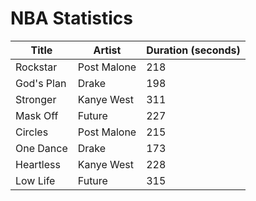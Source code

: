 <h1>NBA Statistics</h1>

<html>
<body>

<script>

var requestOptions = {
  method: 'GET',
  redirect: 'follow'
};


fetch("http://172.21.244.147:8086/api/nbastats/", requestOptions)
  .then(response => response.json())
  .then(r => {
  r.forEach(ev => {
    const row = document.createElement("tr")
    const data = document.createElement("td")
    data.innerHTML = `${ev.name}, ${ev.team}, ${ev.height}, ${ev.weight}, ${ev.gamesplayed}, ${ev.avgminutes}, ${ev.ppg}, ${ev.fgpercent}, ${ev.threepercent}, ${ev.ftpercent}, ${ev.orebounds}, ${ev.drebounds}, ${ev.assists}, ${ev.steals}, ${ev.blocks}`
    row.appendChild(data)
    document.getElementById("table").appendChild(row)
  })
  })
  .catch(error => console.log('error', error))




function reset() {
  window.location.reload();
}




</script>

  <table id="musicTable">
    <thead>
      <tr>
        <th onclick="sortTable('title')">Title</th>
        <th onclick="sortTable('artist')">Artist</th>
        <th onclick="sortTable('duration')">Duration (seconds)</th>
      </tr>
    </thead>
    <tbody>
      <tr>
        <td>Rockstar</td>
        <td>Post Malone</td>
        <td>218</td>
      </tr>
      <tr>
        <td>God's Plan</td>
        <td>Drake</td>
        <td>198</td>
      </tr>
      <tr>
        <td>Stronger</td>
        <td>Kanye West</td>
        <td>311</td>
      </tr>
      <tr>
        <td>Mask Off</td>
        <td>Future</td>
        <td>227</td>
      </tr>
      <tr>
        <td>Circles</td>
        <td>Post Malone</td>
        <td>215</td>
      </tr>
      <tr>
        <td>One Dance</td>
        <td>Drake</td>
        <td>173</td>
      </tr>
      <tr>
        <td>Heartless</td>
        <td>Kanye West</td>
        <td>228</td>
      </tr>
      <tr>
        <td>Low Life</td>
        <td>Future</td>
        <td>315</td>
      </tr>
    </tbody>
  </table>
  
  <script>
    // Function to sort the table based on the selected column
    function sortTable(columnName) {
      const table = document.getElementById('musicTable');
      const rows = Array.from(table.tBodies[0].getElementsByTagName('tr'));
      const headerRow = table.getElementsByTagName('thead')[0].getElementsByTagName('tr')[0];
      const isAscending = !headerRow.classList.contains('asc');
      
      rows.sort((rowA, rowB) => {
        const cellA = rowA.querySelector(`td:nth-child(${getColumnIndex(columnName)})`).innerText;
        const cellB = rowB.querySelector(`td:nth-child(${getColumnIndex(columnName)})`).innerText;
        
        return isAscending ? cellA.localeCompare(cellB) : cellB.localeCompare(cellA);
      });
      
      rows.forEach(row => table.tBodies[0].appendChild(row));
      headerRow.classList.toggle('asc');
    }
  
    // Helper function to get the index of the selected column
    function getColumnIndex(columnName) {
      const table = document.getElementById('musicTable');
      const headerRow = table.getElementsByTagName('thead')[0].getElementsByTagName('tr')[0];
      const headers = Array.from(headerRow.getElementsByTagName('th'));
      
      return headers.findIndex(header => header.innerText.toLowerCase() === columnName.toLowerCase()) + 1;
    }
  </script>



 





<script>

function read_players() {
    // prepare fetch options
    const read_options = {
      method: 'GET', // *GET, POST, PUT, DELETE, etc.
      mode: 'cors', // no-cors, *cors, same-origin
      cache: 'default', // *default, no-cache, reload, force-cache, only-if-cached
      credentials: 'omit', // include, *same-origin, omit
      headers: {
        'Content-Type': 'application/json'
      },
    };     // fetch the data from API
    fetch(read_fetch, read_options)
      // response is a RESTful "promise" on any successful fetch
      .then(response => {
        // check for response errors
        if (response.status !== 200) {
            const errorMsg = 'Database read error: ' + response.status;
            console.log(errorMsg);
            const tr = document.createElement("tr");
            const td = document.createElement("td");
            td.innerHTML = errorMsg;
            tr.appendChild(td);
            return;
        }
        // valid response will have json data
        response.json().then(data => {
            console.log(data);
            for (let row in data) {
              console.log(data[row]);
              add_row(data[row]);
            }
        })
    })
      // catch fetch errors (ie ACCESS to server blocked)
    .catch(err => {
      console.error(err);
      const tr = document.createElement("tr");
      const td = document.createElement("td");
      td.innerHTML = err;
      tr.appendChild(td);
      resultContainer.appendChild(tr);
    });
  }

const resultContainer = document.getElementById("result");
  // prepare URL's to allow easy switch from deployment and localhost
const url = "http://172.21.244.147:8086/api/nbastats/"
const create_fetch = url + '/create';
const read_fetch = url + '/';
read_players();

</script>

</body>
</html>